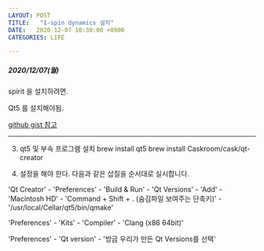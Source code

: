 ```yaml
---
LAYOUT: POST
TITLE:   "1-spin dynamics 설치"
DATE:   2020-12-07 10:30:00 +0900
CATEGORIES: LIFE

---
```




#####  2020/12/07(월)

 
spirit 을 설치하려면.

Qt5 를 설치해야됨.

[github gist 참고](https://gist.github.com/sigmadream/45050b2efbbd64582487)

---
3. qt5 및 부속 프로그램 설치
brew install qt5
brew install Caskroom/cask/qt-creator

4. 설정을 해야 한다.
다음과 같은 삽질을 순서대로 실시합니다.

'Qt Creator' - 'Preferences' - 'Build & Run' - 'Qt Versions' - 'Add' - 'Macintosh HD' - 'Command + Shift + . (숨김파일 보여주는 단축키)' - '/usr/local/Cellar/qt5/bin/qmake'

'Preferences' - 'Kits' - 'Compiler' - 'Clang (x86 64bit)'

'Preferences' - 'Qt version' - '방금 우리가 만든 Qt Versions를 선택'



